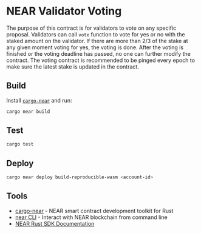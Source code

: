 # NEAR Validator Voting

The purpose of this contract is for validators to vote on any specific proposal. Validators can call `vote` function to vote for yes or no with the staked amount on the validator. If there are more than 2/3 of the stake at any given moment voting for yes, the voting is done. After the voting is finished or the voting deadline has passed, no one can further modify the contract. The voting contract is recommended to be pinged every epoch to make sure the latest stake is updated in the contract.

## Build

Install [`cargo-near`](https://github.com/near/cargo-near) and run:

```bash
cargo near build
```

## Test

```bash
cargo test
```

## Deploy

```bash
cargo near deploy build-reproducible-wasm <account-id>
```

## Tools

- [cargo-near](https://github.com/near/cargo-near) - NEAR smart contract development toolkit for Rust
- [near CLI](https://near.cli.rs) - Interact with NEAR blockchain from command line
- [NEAR Rust SDK Documentation](https://docs.near.org/sdk/rust/introduction)
